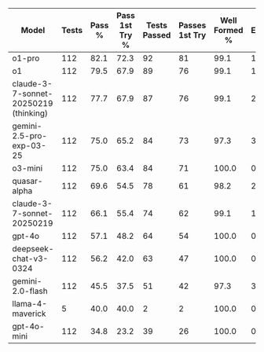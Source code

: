 | Model | Tests | Pass % | Pass 1st Try % | Tests Passed | Passes 1st Try | Well Formed % | Errors | Sec/Test | Total Cost ($) | Cost/Test ($) |
| --- | --- | --- | --- | --- | --- | --- | --- | --- | --- | --- |
| o1-pro | 112 | 82.1 | 72.3 | 92 | 81 | 99.1 | 1 | 301.6 | 275.04 | 2.4558 |
| o1 | 112 | 79.5 | 67.9 | 89 | 76 | 99.1 | 1 | 49.3 | 29.22 | 0.2609 |
| claude-3-7-sonnet-20250219 (thinking) | 112 | 77.7 | 67.9 | 87 | 76 | 99.1 | 2 | 79.5 | 12.55 | 0.1120 |
| gemini-2.5-pro-exp-03-25 | 112 | 75.0 | 65.2 | 84 | 73 | 97.3 | 3 | 40.9 | 0.00 | 0.0000 |
| o3-mini | 112 | 75.0 | 63.4 | 84 | 71 | 100.0 | 0 | 37.5 | 2.13 | 0.0190 |
| quasar-alpha | 112 | 69.6 | 54.5 | 78 | 61 | 98.2 | 2 | 7.4 | 0.00 | 0.0000 |
| claude-3-7-sonnet-20250219 | 112 | 66.1 | 55.4 | 74 | 62 | 99.1 | 1 | 15.9 | 3.80 | 0.0340 |
| gpt-4o | 112 | 57.1 | 48.2 | 64 | 54 | 100.0 | 0 | 12.4 | 1.60 | 0.0143 |
| deepseek-chat-v3-0324 | 112 | 56.2 | 42.0 | 63 | 47 | 100.0 | 0 | 59.2 | 0.41 | 0.0037 |
| gemini-2.0-flash | 112 | 45.5 | 37.5 | 51 | 42 | 97.3 | 3 | 4.9 | 0.08 | 0.0007 |
| llama-4-maverick | 5 | 40.0 | 40.0 | 2 | 2 | 100.0 | 0 | 8.5 | 0.00 | 0.0000 |
| gpt-4o-mini | 112 | 34.8 | 23.2 | 39 | 26 | 100.0 | 0 | 13.4 | 0.11 | 0.0010 |
